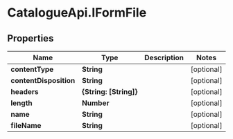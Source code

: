 # CatalogueApi.IFormFile

## Properties
Name | Type | Description | Notes
------------ | ------------- | ------------- | -------------
**contentType** | **String** |  | [optional] 
**contentDisposition** | **String** |  | [optional] 
**headers** | **{String: [String]}** |  | [optional] 
**length** | **Number** |  | [optional] 
**name** | **String** |  | [optional] 
**fileName** | **String** |  | [optional] 


